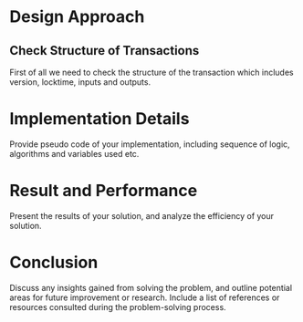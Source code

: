 # Design Approach

## Check Structure of Transactions

First of all we need to check the structure of the transaction which includes version, locktime, inputs and outputs.






# Implementation Details

Provide pseudo code of your implementation, including sequence of logic, algorithms and variables used etc.


# Result and Performance
Present the results of your solution, and analyze the efficiency of your solution.


# Conclusion
Discuss any insights gained from solving the problem, and outline potential areas for future improvement or research. Include a list of references or resources consulted during the problem-solving process.